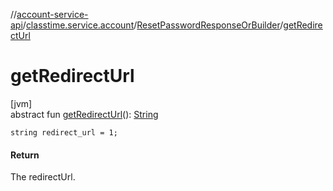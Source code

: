 //[account-service-api](../../../index.md)/[classtime.service.account](../index.md)/[ResetPasswordResponseOrBuilder](index.md)/[getRedirectUrl](get-redirect-url.md)

# getRedirectUrl

[jvm]\
abstract fun [getRedirectUrl](get-redirect-url.md)(): [String](https://docs.oracle.com/javase/8/docs/api/java/lang/String.html)

`string redirect_url = 1;`

#### Return

The redirectUrl.
